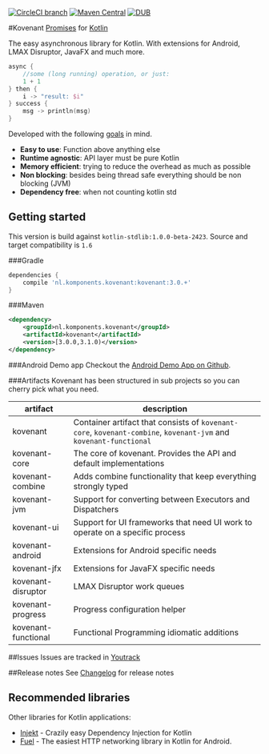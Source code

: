 [![CircleCI branch](https://img.shields.io/circleci/project/mplatvoet/kovenant/master.svg)](https://circleci.com/gh/mplatvoet/kovenant/tree/master) [![Maven Central](https://img.shields.io/maven-central/v/nl.komponents.kovenant/kovenant.svg)](http://search.maven.org/#browse%7C1069530195) [![DUB](https://img.shields.io/dub/l/vibe-d.svg)](https://github.com/mplatvoet/kovenant/blob/master/LICENSE)

#Kovenant
[Promises](http://en.wikipedia.org/wiki/Futures_and_promises) for [Kotlin](http://kotlinlang.org)

The easy asynchronous library for Kotlin. With extensions for Android, LMAX Disruptor, JavaFX and much more.

```kt
async {
	//some (long running) operation, or just:
	1 + 1
} then { 
	i -> "result: $i"	
} success { 
	msg -> println(msg)
}
```

Developed with the following [goals](misc/goals.md) in mind.

* **Easy to use**: Function above anything else
* **Runtime agnostic**: API layer must be pure Kotlin
* **Memory efficient**: trying to reduce the overhead as much as possible
* **Non blocking**: besides being thread safe everything should be non blocking (JVM)
* **Dependency free**: when not counting kotlin std 

## Getting started
This version is build against `kotlin-stdlib:1.0.0-beta-2423`.
Source and target compatibility is `1.6`

###Gradle
```groovy
dependencies {
    compile 'nl.komponents.kovenant:kovenant:3.0.+'
}
```

###Maven
```xml
<dependency>
	<groupId>nl.komponents.kovenant</groupId>
	<artifactId>kovenant</artifactId>
	<version>[3.0.0,3.1.0)</version>
</dependency>
```

###Android Demo app
Checkout the [Android Demo App on Github](https://github.com/mplatvoet/kovenant-android-demo).

###Artifacts
Kovenant has been structured in sub projects so you can cherry pick what you need. 

|artifact            |description                                                                                        |
|--------------------|---------------------------------------------------------------------------------------------------|
|kovenant            |Container artifact that consists of `kovenant-core`, `kovenant-combine`, `kovenant-jvm` and `kovenant-functional`|
|kovenant-core       |The core of kovenant. Provides the API and default implementations                                 |
|kovenant-combine    |Adds combine functionality that keep everything strongly typed                                     |
|kovenant-jvm        |Support for converting between Executors and Dispatchers                                           |
|kovenant-ui         |Support for UI frameworks that need UI work to operate on a specific process                       |
|kovenant-android    |Extensions for Android specific needs                                                              | 
|kovenant-jfx        |Extensions for JavaFX specific needs                                                               | 
|kovenant-disruptor  |LMAX Disruptor work queues                                                                         | 
|kovenant-progress   |Progress configuration helper                                                                      | 
|kovenant-functional |Functional Programming idiomatic additions                                                         | 

##Issues
Issues are tracked in [Youtrack](http://issues.komponents.nl/youtrack/issues?q=project%3A+Kovenant)

##Release notes
See [Changelog](changelog.md) for release notes

## Recommended libraries
Other libraries for Kotlin applications:

* [Injekt](https://github.com/kohesive/injekt) - Crazily easy Dependency Injection for Kotlin
* [Fuel](https://github.com/kittinunf/Fuel) - The easiest HTTP networking library in Kotlin for Android.